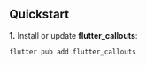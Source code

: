 ## Quickstart

**1.** Install or update **flutter_callouts**:
```bash
flutter pub add flutter_callouts
```
